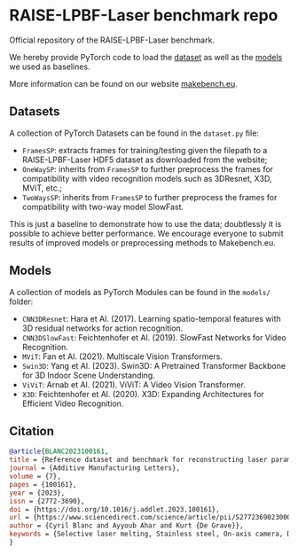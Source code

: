 RAISE-LPBF-Laser benchmark repo
===
Official repository of the RAISE-LPBF-Laser benchmark.

We hereby provide PyTorch code to load the [dataset](#datasets) as well as the [models](#models) we used as baselines.

More information can be found on our website [makebench.eu](https://www.makebench.eu/benchmark/The%20RAISE-LPBF-Laser%20benchmark).

## Datasets
A collection of PyTorch Datasets can be found in the `dataset.py` file:
- `FramesSP`: extracts frames for training/testing given the filepath to a RAISE-LPBF-Laser HDF5 dataset as downloaded from the website;
- `OneWaySP`: inherits from `FramesSP` to further preprocess the frames for compatibility with video recognition models such as 3DResnet, X3D, MViT, etc.;
- `TwoWaysSP`: inherits from `FramesSP` to further preprocess the frames for compatibility with two-way model SlowFast.

This is just a baseline to demonstrate how to use the data; doubtlessly it is possible to achieve better performance. 
We encourage everyone to submit results of improved models or preprocessing methods to Makebench.eu.

## Models
A collection of models as PyTorch Modules can be found in the `models/` folder:
- `CNN3DResnet`: Hara et Al. (2017). Learning spatio-temporal features with 3D residual networks for action recognition.
- `CNN3DSlowFast`: Feichtenhofer et Al. (2019). SlowFast Networks for Video Recognition.
- `MViT`: Fan et Al. (2021). Multiscale Vision Transformers.
- `Swin3D`: Yang et Al. (2023). Swin3D: A Pretrained Transformer Backbone for 3D Indoor Scene Understanding.
- `ViViT`: Arnab et Al. (2021). ViViT: A Video Vision Transformer.
- `X3D`: Feichtenhofer et Al. (2020). X3D: Expanding Architectures for Efficient Video Recognition.


## Citation
```bibtex
@article{BLANC2023100161,
title = {Reference dataset and benchmark for reconstructing laser parameters from on-axis video in powder bed fusion of bulk stainless steel},
journal = {Additive Manufacturing Letters},
volume = {7},
pages = {100161},
year = {2023},
issn = {2772-3690},
doi = {https://doi.org/10.1016/j.addlet.2023.100161},
url = {https://www.sciencedirect.com/science/article/pii/S2772369023000427},
author = {Cyril Blanc and Ayyoub Ahar and Kurt {De Grave}},
keywords = {Selective laser melting, Stainless steel, On-axis camera, Dataset, Machine learning, Monitoring}
}
```
